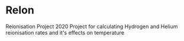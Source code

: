 # ReIon
Reionisation Project 2020
Project for calculating Hydrogen and Helium reionisation rates and it's effects on temperature
